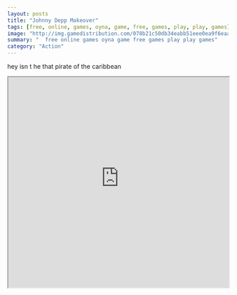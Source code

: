 ```yaml
---
layout: posts
title: "Johnny Depp Makeover"
tags: [free, online, games, oyna, game, free, games, play, play, games]
image: "http://img.gamedistribution.com/078b21c50db34eabb51eee0ea9f6eaac.jpg"
summary: "  free online games oyna game free games play play games"
category: "Action"
---
```


hey isn t he that pirate of the caribbean

<iframe width="100%" height="480px;" src="http://flash.gamedistribution.com?game=078b21c50db34eabb51eee0ea9f6eaac"></iframe>
